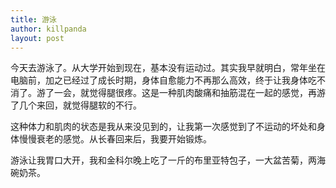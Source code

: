 ```yaml
---
title: 游泳
author: killpanda
layout: post
---
```

今天去游泳了。从大学开始到现在，基本没有运动过。其实我早就明白，常年坐在电脑前，加之已经过了成长时期，身体自愈能力不再那么高效，终于让我身体吃不消了。游了一会，就觉得腿很疼。这是一种肌肉酸痛和抽筋混在一起的感觉，再游了几个来回，就觉得腿软的不行。

这种体力和肌肉的状态是我从来没见到的，让我第一次感觉到了不运动的坏处和身体慢慢衰老的感觉。从长春回来后，我要开始锻炼。

游泳让我胃口大开，我和金科尔晚上吃了一斤的布里亚特包子，一大盆苦菊，两海碗奶茶。
